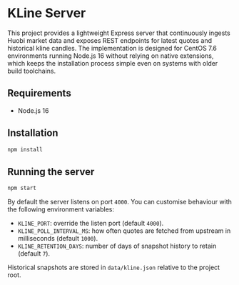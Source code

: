 # KLine Server

This project provides a lightweight Express server that continuously ingests Huobi market data and exposes REST endpoints for latest quotes and historical kline candles. The implementation is designed for CentOS 7.6 environments running Node.js 16 without relying on native extensions, which keeps the installation process simple even on systems with older build toolchains.

## Requirements

- Node.js 16

## Installation

```bash
npm install
```

## Running the server

```bash
npm start
```

By default the server listens on port `4000`. You can customise behaviour with the following environment variables:

- `KLINE_PORT`: override the listen port (default `4000`).
- `KLINE_POLL_INTERVAL_MS`: how often quotes are fetched from upstream in milliseconds (default `1000`).
- `KLINE_RETENTION_DAYS`: number of days of snapshot history to retain (default `7`).

Historical snapshots are stored in `data/kline.json` relative to the project root.

